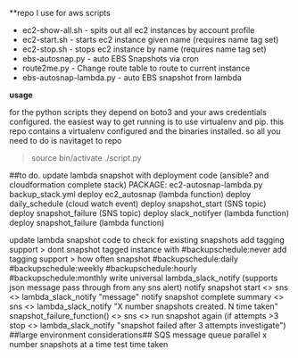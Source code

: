**repo I use for aws scripts

- ec2-show-all.sh - spits out all ec2 instances by account profile
- ec2-start.sh - starts ec2 instance given name (requires name tag set)
- ec2-stop.sh - stops ec2 instance by name (requires name tag set)
- ebs-autosnap.py - auto EBS Snapshots via cron
- route2me.py - Change route table to route to current instance
- ebs-autosnap-lambda.py - auto EBS snapshot from lambda


**usage**

for the python scripts they depend on boto3 and your aws credentials configured.
the easiest way to get running is to use virtualenv and pip.
this repo contains a virtualenv configured and the binaries installed.
so all you need to do is navitaget to repo

>source bin/activate
./script.py


##to do.
update lambda snapshot with deployment code (ansible? and cloudformation complete stack)
    PACKAGE:
        ec2-autosnap-lambda.py
        backup_stack.yml
            deploy ec2_autosnap (lambda function)
            deploy daily_schedule (cloud watch event)
            deploy snapshot_start (SNS topic)
            deploy snapshot_failure (SNS topic)
            deploy slack_notifyer (lambda function)
            deploy snapshot_failure (lambda function)
            
update lambda snapshot code to check for existing snapshots
add tagging support > dont snapshot tagged instance with #backupschedule:never
add tagging support > how often snapshot #backupschedule:daily  #backupschedule:weekly #backupschedule:hourly #backupschedule:monthly
write universal lambda_slack_notify (supports json message pass through from any sns alert)
notify snapshot start <> sns <> lambda_slack_notify "message"
notify snapshot complete summary <> sns <> lambda_slack_notify "X number snapshots created. N time taken"
snapshot_failure_function() <> sns <> run snapshot again (if attempts >3 stop <> lambda_slack_notify "snapshot failed after 3 attempts investigate")
##large environment considerations##
    SQS message queue parallel x number snapshots at a time
    test time taken


